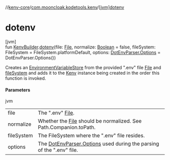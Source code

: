 //[kenv-core](../../index.md)/[com.mooncloak.kodetools.kenv](index.md)/[[jvm]dotenv]([jvm]dotenv.md)

# dotenv

[jvm]\
fun [KenvBuilder](-kenv-builder/index.md#-151892319%2FMain%2F1271432740).[dotenv]([jvm]dotenv.md)(file: [File](https://developer.android.com/reference/kotlin/java/io/File.html), normalize: [Boolean](https://kotlinlang.org/api/latest/jvm/stdlib/kotlin/-boolean/index.html) = false, fileSystem: FileSystem = FileSystem.platformDefault, options: [DotEnvParser.Options](../../../kenv-core/kenv-core/com.mooncloak.kodetools.kenv.parse/-dot-env-parser/-options/index.md) = DotEnvParser.Options())

Creates an [EnvironmentVariableStore](../../../kenv-core/kenv-core/com.mooncloak.kodetools.kenv.store/-environment-variable-store/index.md) from the provided &quot;.env&quot; file [File](https://developer.android.com/reference/kotlin/java/io/File.html) and [fileSystem]([jvm]dotenv.md) and adds it to the [Kenv](../../../kenv-core/kenv-core/com.mooncloak.kodetools.kenv/-kenv/index.md) instance being created in the order this function is invoked.

#### Parameters

jvm

| | |
|---|---|
| file | The &quot;.env&quot; [File](https://developer.android.com/reference/kotlin/java/io/File.html). |
| normalize | Whether the [File](https://developer.android.com/reference/kotlin/java/io/File.html) should be normalized. See Path.Companion.toPath. |
| fileSystem | The FileSystem where the &quot;.env&quot; file resides. |
| options | The [DotEnvParser.Options](../../../kenv-core/kenv-core/com.mooncloak.kodetools.kenv.parse/-dot-env-parser/-options/index.md) used during the parsing of the &quot;.env&quot; file. |
